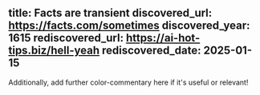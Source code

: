 title: Facts are transient
discovered_url: https://facts.com/sometimes
discovered_year: 1615
rediscovered_url: https://ai-hot-tips.biz/hell-yeah
rediscovered_date: 2025-01-15
---

Additionally, add further color-commentary here if it's useful or relevant!